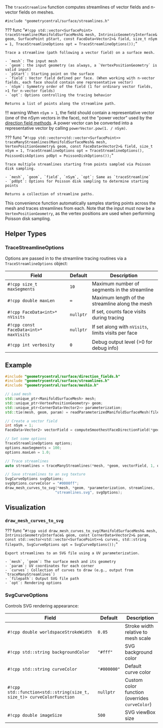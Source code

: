 The `traceStreamline` function computes streamlines of vector fields and n-vector fields on meshes.

`#include "geometrycentral/surface/streamlines.h"`

??? func "`#!cpp std::vector<SurfacePoint> traceStreamline(ManifoldSurfaceMesh& mesh, IntrinsicGeometryInterface& geom, SurfacePoint pStart, const FaceData<Vector2>& field, size_t nSym = 1, TraceStreamlineOptions opt = TraceStreamlineOptions());`"

    Trace a streamline (path following a vector field) on a surface mesh.

    - `mesh`: The input mesh
    - `geom`: the input geometry (as always, a `VertexPositionGeometry` is valid input)
    - `pStart`: Starting point on the surface
    - `field`: Vector field defined per face. (When working with n-vector fields, each face should contain one representative vector)
    - `nSym`: Symmetry order of the field (1 for ordinary vector fields, >1 for n-vector fields)
    - `opt`: Options controlling the tracing behavior

    Returns a list of points along the streamline path.

!!! warning
    When `nSym > 1`, the field should contain a representative vector (one of the nSym vectors in the face), not the "power vector" used by the [direction field methods](/surface/algorithms/direction_fields). A power vector can be converted into a representative vector by calling `powerVector.pow(1. / nSym)`.

??? func "`#!cpp std::vector<std::vector<SurfacePoint>> traceManyStreamlines(ManifoldSurfaceMesh& mesh, VertexPositionGeometry& geom, const FaceData<Vector2>& field, size_t nSym = 1, TraceStreamlineOptions opt = TraceStreamlineOptions(), PoissonDiskOptions pdOpt = PoissonDiskOptions());`"

    Trace multiple streamlines starting from points sampled via Poisson disk sampling.

    - `mesh`, `geom`, `field`, `nSym`, `opt`: Same as `traceStreamline`
    - `pdOpt`: Options for Poisson disk sampling to determine starting points

    Returns a collection of streamline paths.

This convenience function automatically samples starting points across the mesh and traces streamlines from each. Note that the input must now be a `VertexPositionGeometry`, as the vertex positions are used when performing Poisson disk sampling.

## Helper Types

### TraceStreamlineOptions

Options are passed in to the streamline tracing routines via a `TraceStreamlineOptions` object:

| Field | Default | Description |
|-------|---------|-------------|
| `#!cpp size_t maxSegments` | `10` | Maximum number of segments in the streamline |
| `#!cpp double maxLen` | `∞` | Maximum length of the streamline along the mesh |
| `#!cpp FaceData<int>* nVisits` | `nullptr` | If set, counts face visits during tracing |
| `#!cpp const FaceData<int>* maxVisits` | `nullptr` | If set along with `nVisits`, limits visits per face |
| `#!cpp int verbosity` | `0` | Debug output level (>0 for debug info) |

## Example

```cpp
#include "geometrycentral/surface/direction_fields.h"
#include "geometrycentral/surface/streamlines.h"
#include "geometrycentral/surface/meshio.h"

// Load mesh
std::unique_ptr<ManifoldSurfaceMesh> mesh;
std::unique_ptr<VertexPositionGeometry> geom;
std::unique_ptr<CornerData<Vector2>> parameterization;
std::tie(mesh, geom, param) = readParameterizedManifoldSurfaceMesh(filename);

// Create a vector field
int nSym = 1;
FaceData<Vector2> vectorField = computeSmoothestFaceDirectionField(*geom, nSym);

// Set some options
TraceStreamlineOptions options;
options.maxSegments = 100;
options.maxLen = 1.0;

// Trace streamlines
auto streamlines = traceManyStreamlines(*mesh, *geom, vectorField, 1, options);

// Save streamlines to an svg texture
SvgCurveOptions svgOptions;
svgOptions.curveColor = "#0000ff";
draw_mesh_curves_to_svg(*mesh, *geom, *parameterization, streamlines,
                       "streamlines.svg", svgOptions);
```

## Visualization

### `draw_mesh_curves_to_svg`

??? func "`#!cpp void draw_mesh_curves_to_svg(ManifoldSurfaceMesh& mesh, IntrinsicGeometryInterface& geom, const CornerData<Vector2>& param, const std::vector<std::vector<SurfacePoint>>& curves, std::string filepath, SvgCurveOptions opt = SvgCurveOptions());`"

    Export streamlines to an SVG file using a UV parameterization.

    - `mesh`, `geom`: The surface mesh and its geometry
    - `param`: UV coordinates for each corner
    - `curves`: Collection of curves to draw (e.g., output from `traceManyStreamlines`)
    - `filepath`: Output SVG file path
    - `opt`: Rendering options

### SvgCurveOptions

Controls SVG rendering appearance:

| Field | Default | Description |
|-------|---------|-------------|
| `#!cpp double worldspaceStrokeWidth` | `0.05` | Stroke width relative to mesh scale |
| `#!cpp std::string backgroundColor` | `"#fff"` | SVG background color |
| `#!cpp std::string curveColor` | `"#000000"` | Default curve color |
| `#!cpp std::function<std::string(size_t, size_t)> curveColorFunction` | `nullptr` | Custom color function (overrides `curveColor`) |
| `#!cpp double imageSize` | `500` | SVG viewBox size |
